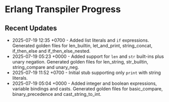 # Erlang Transpiler Progress

## Recent Updates
- 2025-07-19 12:35 +0700 - Added list literals and `if` expressions. Generated
  golden files for len_builtin, let_and_print, string_concat, if_then_else and
  if_then_else_nested.
- 2025-07-19 05:23 +0000 - Added support for `len` and `str` built-ins plus unary negation. Generated golden files for len_string, str_builtin, string_compare and unary_neg.
- 2025-07-19 11:52 +0700 - Initial stub supporting only `print` with string literals.
- 2025-07-19 05:04 +0000 - Added integer and boolean expressions, variable bindings and casts. Generated golden files for basic_compare, binary_precedence and cast_string_to_int.
